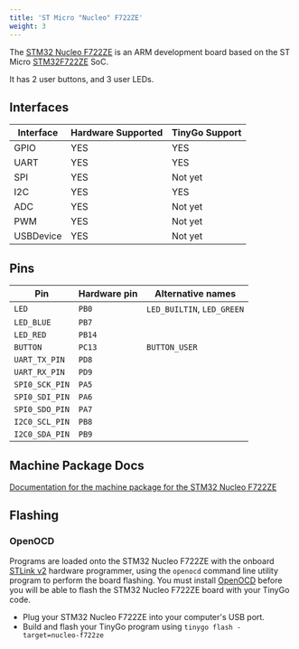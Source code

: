 ```yaml
---
title: 'ST Micro "Nucleo" F722ZE'
weight: 3
---
```


The [STM32 Nucleo F722ZE](https://www.st.com/en/evaluation-tools/nucleo-f722ze.html) is an ARM development board based on the ST Micro [STM32F722ZE](https://www.st.com/en/microcontrollers-microprocessors/stm32f722ze.html) SoC.

It has 2 user buttons, and 3 user LEDs.

## Interfaces

| Interface | Hardware Supported | TinyGo Support |
| --------- | ------------- | ----- |
| GPIO      | YES | YES |
| UART      | YES | YES |
| SPI       | YES | Not yet |
| I2C       | YES | YES |
| ADC       | YES | Not yet |
| PWM       | YES | Not yet |
| USBDevice | YES | Not yet |

## Pins

| Pin               | Hardware pin | Alternative names |
| ----------------- | ------------ | ----------------- |
| `LED`             | `PB0`        | `LED_BUILTIN`, `LED_GREEN` |
| `LED_BLUE`        | `PB7`        |                   |
| `LED_RED`         | `PB14`       |                   |
| `BUTTON`          | `PC13`       | `BUTTON_USER`     |
| `UART_TX_PIN`     | `PD8`        |                   |
| `UART_RX_PIN`     | `PD9`        |                   |
| `SPI0_SCK_PIN`    | `PA5`        |                   |
| `SPI0_SDI_PIN`    | `PA6`        |                   |
| `SPI0_SDO_PIN`    | `PA7`        |                   |
| `I2C0_SCL_PIN`    | `PB8`        |                   |
| `I2C0_SDA_PIN`    | `PB9`        |                   |

## Machine Package Docs

[Documentation for the machine package for the STM32 Nucleo F722ZE](../machine/nucleo-f722ze)

## Flashing

### OpenOCD

Programs are loaded onto the STM32 Nucleo F722ZE with the onboard [STLink v2](https://www.st.com/en/development-tools/st-link-v2.html) hardware programmer, using the `openocd` command line utility program to perform the board flashing. You must install [OpenOCD](http://openocd.org/) before you will be able to flash the STM32 Nucleo F722ZE board with your TinyGo code.

- Plug your STM32 Nucleo F722ZE into your computer's USB port.
- Build and flash your TinyGo program using `tinygo flash -target=nucleo-f722ze`
